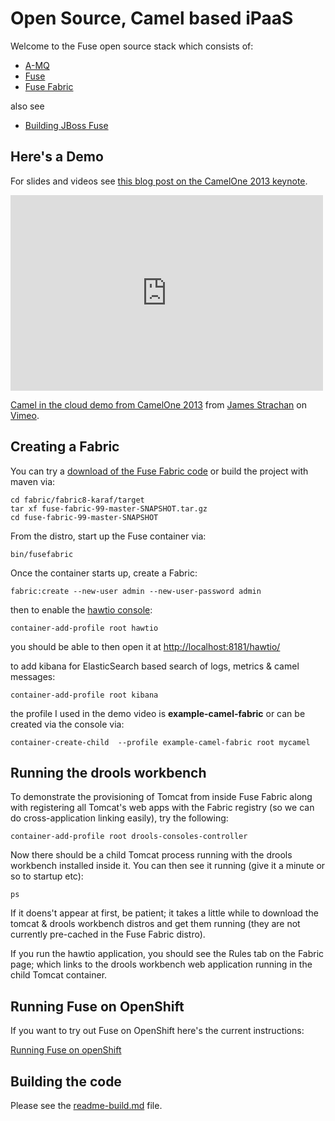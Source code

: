 Open Source, Camel based iPaaS
=============================

Welcome to the Fuse open source stack which consists of:

* [A-MQ](http://fuse.fusesource.org/mq/)
* [Fuse](http://fusesource.com/products/fuse-esb-enterprise/)
* [Fuse Fabric](http://fuse.fusesource.org/fabric/)

also see

* [Building JBoss Fuse](./readme-build.md)

Here's a Demo
--------------

For slides and videos see [this blog post on the CamelOne 2013 keynote](http://macstrac.blogspot.com/2013/06/introducing-apache-camel-based-open.html).

<iframe src="http://player.vimeo.com/video/68126320" width="500" height="313" frameborder="0" webkitAllowFullScreen mozallowfullscreen allowFullScreen></iframe> <p><a href="http://vimeo.com/68126320">Camel in the cloud demo from CamelOne 2013</a> from <a href="http://vimeo.com/user18878300">James Strachan</a> on <a href="http://vimeo.com">Vimeo</a>.</p>

Creating a Fabric
-----------------

You can try a [download of the Fuse Fabric code](https://repo.fusesource.com/nexus/content/groups/ea/io/fabric8/fabric8-karaf/) or build the project with maven via:

    cd fabric/fabric8-karaf/target
    tar xf fuse-fabric-99-master-SNAPSHOT.tar.gz
    cd fuse-fabric-99-master-SNAPSHOT

From the distro, start up the Fuse container via:

    bin/fusefabric

Once the container starts up, create a Fabric:

    fabric:create --new-user admin --new-user-password admin

then to enable the [hawtio console](http://hawt.io/):

    container-add-profile root hawtio

you should be able to then open it at [http://localhost:8181/hawtio/](http://localhost:8181/hawtio/)

to add kibana for ElasticSearch based search of logs, metrics & camel messages:

    container-add-profile root kibana

the profile I used in the demo video is **example-camel-fabric** or can be created via the console via:

    container-create-child  --profile example-camel-fabric root mycamel


Running the drools workbench
----------------------------

To demonstrate the provisioning of Tomcat from inside Fuse Fabric along with registering all Tomcat's web apps with the Fabric registry (so we can do cross-application linking easily), try the following:

    container-add-profile root drools-consoles-controller

Now there should be a child Tomcat process running with the drools workbench installed inside it. You can then see it running (give it a minute or so to startup etc):

    ps

If it doens't appear at first, be patient; it takes a little while to download the tomcat & drools workbench distros and get them running (they are not currently pre-cached in the Fuse Fabric distro).

If you run the hawtio application, you should see the Rules tab on the Fabric page; which links to the drools workbench web application running in the child Tomcat container.


Running Fuse on OpenShift
-------------------------

If you want to try out Fuse on OpenShift here's the current instructions:

[Running Fuse on openShift](https://github.com/jboss-fuse/fuse-openshift-cartridge/blob/master/README.md)

Building the code
-----------------

Please see the [readme-build.md](readme-build.md) file.
